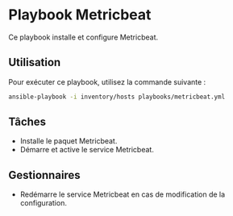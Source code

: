 # Playbook Metricbeat

Ce playbook installe et configure Metricbeat.

## Utilisation

Pour exécuter ce playbook, utilisez la commande suivante :

```bash
ansible-playbook -i inventory/hosts playbooks/metricbeat.yml
```

## Tâches

- Installe le paquet Metricbeat.
- Démarre et active le service Metricbeat.

## Gestionnaires

- Redémarre le service Metricbeat en cas de modification de la configuration.
